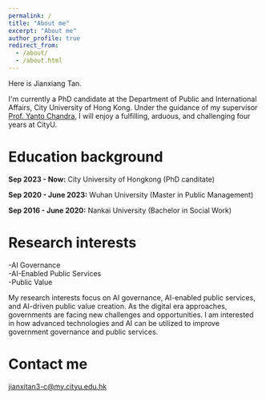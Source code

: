 ```yaml
---
permalink: /
title: "About me"
excerpt: "About me"
author_profile: true
redirect_from: 
  - /about/
  - /about.html
---
```

Here is Jianxiang Tan.

I'm currently a PhD candidate at the Department of Public and International Affairs, City University of Hong Kong. 
Under the guidance of my supervisor [Prof. Yanto Chandra](https://scholars.cityu.edu.hk/en/persons/yanto-chandra(2be9ef32-a451-459d-a67a-b52b93451de8).html), I will enjoy a fulfilling, arduous, and challenging four years at CityU.


# Education background
**Sep 2023 - Now:** City University of Hongkong (PhD canditate)

**Sep 2020 - June 2023:** Wuhan University (Master in Public Management)

**Sep 2016 - June 2020:** Nankai University (Bachelor in Social Work)


# Research interests
-AI Governance<br>
-AI-Enabled Public Services<br>
-Public Value<br>

My research interests focus on AI governance, AI-enabled public services, and AI-driven public value creation. 
As the digital era approaches, governments are facing new challenges and opportunities. 
I am interested in how advanced technologies and AI can be utilized to improve government governance and public services.
 
# Contact me
jianxitan3-c@my.cityu.edu.hk

